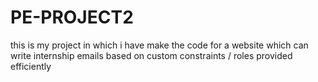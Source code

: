 # PE-PROJECT2
this is my project in which i have make the code for a website which can write internship emails based on custom constraints / roles provided efficiently
